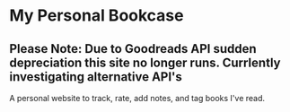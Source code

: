 # My Personal Bookcase
## Please Note: Due to Goodreads API sudden depreciation this site no longer runs. Currlently investigating alternative API's 
A personal website to track, rate, add notes, and tag books I've read. 


